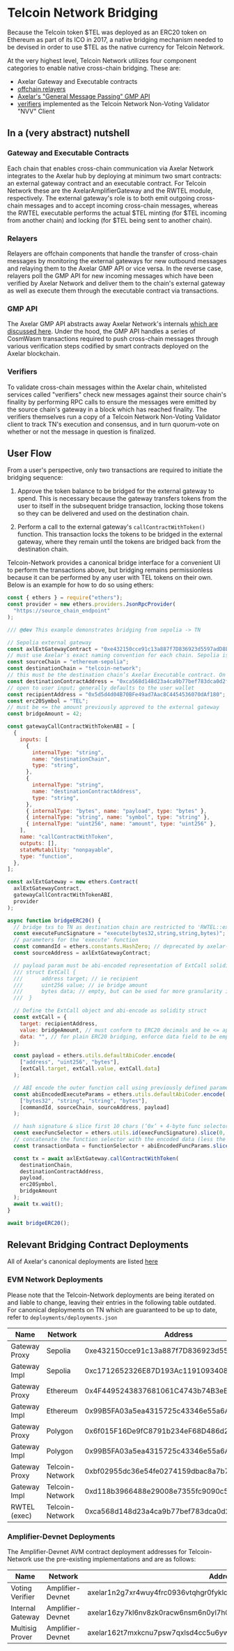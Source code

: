 # Telcoin Network Bridging

Because the Telcoin token $TEL was deployed as an ERC20 token on Ethereum as part of its ICO in 2017, a native bridging mechanism needed to be devised in order to use $TEL as the native currency for Telcoin Network.

At the very highest level, Telcoin Network utilizes four component categories to enable native cross-chain bridging. These are:

- Axelar Gateway and Executable contracts
- [offchain relayers](./relay/README.md)
- [Axelar's "General Message Passing" GMP API](https://www.axelar.network/blog/general-message-passing-and-how-can-it-change-web3)
- [verifiers](./verifier-instructions.md) implemented as the Telcoin Network Non-Voting Validator "NVV" Client

## In a (very abstract) nutshell

### Gateway and Executable Contracts

Each chain that enables cross-chain communication via Axelar Network integrates to the Axelar hub by deploying at minimum two smart contracts: an external gateway contract and an executable contract. For Telcoin Network these are the AxelarAmplifierGateway and the RWTEL module, respectively. The external gateway's role is to both emit outgoing cross-chain messages and to accept incoming cross-chain messages, whereas the RWTEL executable performs the actual $TEL minting (for $TEL incoming from another chain) and locking (for $TEL being sent to another chain).

### Relayers

Relayers are offchain components that handle the transfer of cross-chain messages by monitoring the external gateways for new outbound messages and relaying them to the Axelar GMP API or vice versa. In the reverse case, relayers poll the GMP API for new incoming messages which have been verified by Axelar Network and deliver them to the chain's external gateway as well as execute them through the executable contract via transactions.

### GMP API

The Axelar GMP API abstracts away Axelar Network's internals [which are discussed here](https://forum.telcoin.org/t/light-clients-independent-verification/296/6?u=robriks). Under the hood, the GMP API handles a series of CosmWasm transactions required to push cross-chain messages through various verification steps codified by smart contracts deployed on the Axelar blockchain.

### Verifiers

To validate cross-chain messages within the Axelar chain, whitelisted services called "verifiers" check new messages against their source chain's finality by performing RPC calls to ensure the messages were emitted by the source chain's gateway in a block which has reached finality. The verifiers themselves run a copy of a Telcoin Network Non-Voting Validator client to track TN's execution and consensus, and in turn quorum-vote on whether or not the message in question is finalized.

## User Flow

From a user's perspective, only two transactions are required to initiate the bridging sequence:

1. Approve the token balance to be bridged for the external gateway to spend. This is necessary because the gateway transfers tokens from the user to itself in the subsequent bridge transaction, locking those tokens so they can be delivered and used on the destination chain.

2. Perform a call to the external gateway's `callContractWithToken()` function. This transaction locks the tokens to be bridged in the external gateway, where they remain until the tokens are bridged back from the destination chain.

Telcoin-Network provides a canonical bridge interface for a convenient UI to perform the transactions above, but bridging remains permissionless because it can be performed by any user with TEL tokens on their own. Below is an example for how to do so using ethers:

```javascript
const { ethers } = require("ethers");
const provider = new ethers.providers.JsonRpcProvider(
  "https://source_chain_endpoint"
);

/// @dev This example demonstrates bridging from sepolia -> TN

// Sepolia external gateway
const axlExtGatewayContract = "0xe432150cce91c13a887f7D836923d5597adD8E31";
// must use Axelar’s exact naming convention for each chain. Sepolia is as follows:
const sourceChain = "ethereum-sepolia";
const destinationChain = "telcoin-network";
// this must be the destination chain’s Axelar Executable contract. On TN this is RWTEL
const destinationContractAddress = "0xca568d148d23a4ca9b77bef783dca0d2f5962c12";
// open to user input; generally defaults to the user wallet
const recipientAddress = "0x5d5d4d04B70BFe49ad7Aac8C4454536070dAf180";
const erc20Symbol = "TEL";
// must be <= the amount previously approved to the external gateway
const bridgeAmount = 42;

const gatewayCallContractWithTokenABI = [
  {
    inputs: [
      {
        internalType: "string",
        name: "destinationChain",
        type: "string",
      },
      {
        internalType: "string",
        name: "destinationContractAddress",
        type: "string",
      },
      { internalType: "bytes", name: "payload", type: "bytes" },
      { internalType: "string", name: "symbol", type: "string" },
      { internalType: "uint256", name: "amount", type: "uint256" },
    ],
    name: "callContractWithToken",
    outputs: [],
    stateMutability: "nonpayable",
    type: "function",
  },
];

const axlExtGateway = new ethers.Contract(
  axlExtGatewayContract,
  gatewayCallContractWithTokenABI,
  provider
);

async function bridgeERC20() {
  // bridge txs to TN as destination chain are restricted to 'RWTEL::execute()'
  const executeFuncSignature = "execute(bytes32,string,string,bytes)";
  // parameters for the 'execute' function
  const commandId = ethers.constants.HashZero; // deprecated by axelar- use bytes32(0)
  const sourceAddress = axlExtGatewayContract;

  // payload param must be abi-encoded representation of ExtCall solidity struct below
  /// struct ExtCall {
  ///      address target; // ie recipient
  ///      uint256 value; // ie bridge amount
  ///      bytes data; // empty, but can be used for more granularity in future
  ///  }

  // Define the ExtCall object and abi-encode as solidity struct
  const extCall = {
    target: recipientAddress,
    value: bridgeAmount, // must conform to ERC20 decimals and be <= approved amount
    data: "", // for plain ERC20 bridging, enforce data field to be empty
  };

  const payload = ethers.utils.defaultAbiCoder.encode(
    ["address", "uint256", "bytes"],
    [extCall.target, extCall.value, extCall.data]
  );

  // ABI encode the outer function call using previously defined parameters
  const abiEncodedExecuteParams = ethers.utils.defaultAbiCoder.encode(
    ["bytes32", "string", "string", "bytes"],
    [commandId, sourceChain, sourceAddress, payload]
  );

  // hash signature & slice first 10 chars (‘0x’ + 4-byte func selector)
  const execFuncSelector = ethers.utils.id(execFuncSignature).slice(0, 10);
  // concatenate the function selector with the encoded data (less the ‘0x’)
  const transactionData = functionSelector + abiEncodedFuncParams.slice(2);

  const tx = await axlExtGateway.callContractWithToken(
    destinationChain,
    destinationContractAddress,
    payload,
    erc20Symbol,
    bridgeAmount
  );
  await tx.wait();
}

await bridgeERC20();
```

## Relevant Bridging Contract Deployments

All of Axelar's canonical deployments are listed [here](https://github.com/axelarnetwork/axelar-contract-deployments/tree/main/axelar-chains-config/info)

### EVM Network Deployments

Please note that the Telcoin-Network deployments are being iterated on and liable to change, leaving their entries in the following table outdated. For canonical deployments on TN which are guaranteed to be up to date, refer to `deployments/deployments.json`

| Name          | Network         | Address                                    |
| ------------- | --------------- | ------------------------------------------ |
| Gateway Proxy | Sepolia         | 0xe432150cce91c13a887f7D836923d5597adD8E31 |
| Gateway Impl  | Sepolia         | 0xc1712652326E87D193Ac11910934085FF45C2F48 |
| Gateway Proxy | Ethereum        | 0x4F4495243837681061C4743b74B3eEdf548D56A5 |
| Gateway Impl  | Ethereum        | 0x99B5FA03a5ea4315725c43346e55a6A6fbd94098 |
| Gateway Proxy | Polygon         | 0x6f015F16De9fC8791b234eF68D486d2bF203FBA8 |
| Gateway Impl  | Polygon         | 0x99B5FA03a5ea4315725c43346e55a6A6fbd94098 |
| Gateway Proxy | Telcoin-Network | 0xbf02955dc36e54fe0274159dbac8a7b79b4e4dc3 |
| Gateway Impl  | Telcoin-Network | 0xd118b3966488e29008e7355fc9090c5bca9fdef8 |
| RWTEL (exec)  | Telcoin-Network | 0xca568d148d23a4ca9b77bef783dca0d2f5962c12 |

### Amplifier-Devnet Deployments

The Amplifier-Devnet AVM contract deployment addresses for Telcoin-Network use the pre-existing implementations and are as follows:

| Name             | Network          | Address                                                           | CodeId |
| ---------------- | ---------------- | ----------------------------------------------------------------- | ------ |
| Voting Verifier  | Amplifier-Devnet | axelar1n2g7xr4wuy4frc0936vtqhgr0fyklc0rxhx7qty5em2m2df47clsxuvtxx | 626    |
| Internal Gateway | Amplifier-Devnet | axelar16zy7kl6nv8zk0racw6nsm6n0yl7h02lz4s9zz4lt8cfl0vxhfp8sqmtqcr | 616    |
| Multisig Prover  | Amplifier-Devnet | axelar162t7mxkcnu7psw7qxlsd4cc5u6ywm399h8xg6qhgseg8nq6qhf6s7q8m0e | 618    |
